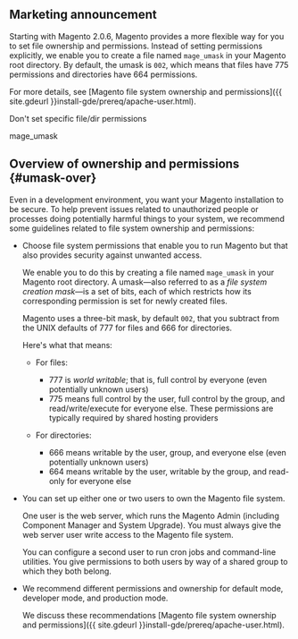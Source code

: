 <div markdown="1">

## Marketing announcement
Starting with Magento 2.0.6, Magento provides a more flexible way for you to set file ownership and permissions. Instead of setting permissions explicitly, we enable you to create a file named `mage_umask` in your Magento root directory. By default, the umask is `002`, which means that files have 775 permissions and directories have 664 permissions.

For more details, see [Magento file system ownership and permissions]({{ site.gdeurl }}install-gde/prereq/apache-user.html).


Don't set specific file/dir permissions

mage_umask



## Overview of ownership and permissions {#umask-over}
Even in a development environment, you want your Magento installation to be secure. To help prevent issues related to unauthorized people or processes doing potentially harmful things to your system, we recommend some guidelines related to file system ownership and permissions:

*	Choose file system permissions that enable you to run Magento but that also provides security against unwanted access.

	We enable you to do this by creating a file named `mage_umask` in your Magento root directory. A umask&mdash;also referred to as a *file system creation mask*&mdash;is a set of bits, each of which restricts how its corresponding permission is set for newly created files.

	Magento uses a three-bit mask, by default `002`, that you subtract from the UNIX defaults of 777 for files and 666 for directories.

	Here's what that means:

	*	For files:

		*	777 is *world writable*; that is, full control by everyone (even potentially unknown users)
		*	775 means full control by the user, full control by the group, and read/write/execute for everyone else. These permissions are typically required by shared hosting providers

	*	For directories:

		*	666 means writable by the user, group, and everyone else (even potentially unknown users)
		*	664 means writable by the user, writable by the group, and read-only for everyone else

*	You can set up either one or two users to own the Magento file system. 

	One user is the web server, which runs the Magento Admin (including Component Manager and System Upgrade). You must always give the web server user write access to the Magento file system. 

	You can configure a second user to run cron jobs and command-line utilities. You give permissions to both users by way of a shared group to which they both belong.

*	We recommend different permissions and ownership for default mode, developer mode, and production mode.

	We discuss these recommendations [Magento file system ownership and permissions]({{ site.gdeurl }}install-gde/prereq/apache-user.html).